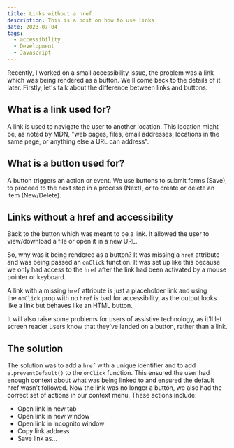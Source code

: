 ```yaml
---
title: Links without a href
description: This is a post on how to use links
date: 2023-07-04
tags:
  - accessibility
  - Development
  - Javascript
---
```


Recently, I worked on a small accessibility issue, the problem was a link which was being rendered as a button. We'll come back to the details of it later. Firstly, let's talk about the difference between links and buttons.

## What is a link used for?

A link is used to navigate the user to another location. This location might be, as noted by MDN, "web pages, files, email addresses, locations in the same page, or anything else a URL can address".

## What is a button used for?

A button triggers an action or event. We use buttons to submit forms (Save), to proceed to the next step in a process (Next), or to create or delete an item (New/Delete).

## Links without a href and accessibility

Back to the button which was meant to be a link. It allowed the user to view/download a file or open it in a new URL.

So, why was it being rendered as a button? It was missing a `href` attribute and was being passed an `onClick` function. It was set up like this because we only had access to the `href` after the link had been activated by a mouse pointer or keyboard.

A link with a missing `href` attribute is just a placeholder link and using the `onClick` prop with no `href` is bad for accessibility, as the output looks like a link but behaves like an HTML button.

It will also raise some problems for users of assistive technology, as it’ll let screen reader users know that they’ve landed on a button, rather than a link.

## The solution

The solution was to add a `href` with a unique identifier and to add `e.preventDefault()` to the `onClick` function. This ensured the user had enough context about what was being linked to and ensured the default href wasn't followed. Now the link was no longer a button, we also had the correct set of actions in our context menu. These actions include:

- Open link in new tab
- Open link in new window
- Open link in incognito window
- Copy link address
- Save link as...
